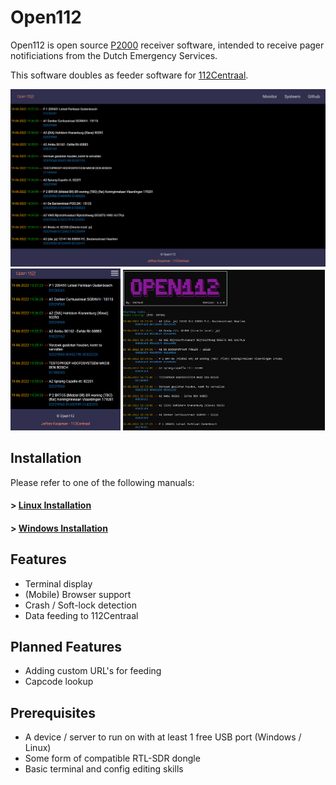 # Open112

Open112 is open source <a href="https://nl.wikipedia.org/wiki/P2000_(netwerk)" target="_blank">P2000</a> receiver software, intended to receive pager notificiations from the Dutch Emergency Services.

This software doubles as feeder software for <a href="https://112centraal.nl" target="_blank">112Centraal</a>.

<img src="assets/screenshots/browser.png">

<img src="assets/screenshots/mobile.png" width="35%">
<img src="assets/screenshots/terminal.png" width="64%">

## Installation

Please refer to one of the following manuals:

#### > <a href="install_linux.md">Linux Installation</a>
#### > <a href="install_windows.md">Windows Installation</a>

## Features

 - Terminal display
 - (Mobile) Browser support
 - Crash / Soft-lock detection
 - Data feeding to 112Centraal

## Planned Features

 - Adding custom URL's for feeding
 - Capcode lookup

## Prerequisites

 - A device / server to run on with at least 1 free USB port (Windows / Linux)
 - Some form of compatible RTL-SDR dongle
 - Basic terminal and config editing skills
